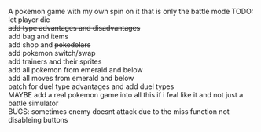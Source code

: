A pokemon game with my own spin on it that is only the battle mode
TODO:\
~~let player die~~ \
~~add type advantages and disadvantages~~\
add bag and items\
add shop and ~~pokedolars~~\
add pokemon switch/swap\
add trainers and their sprites\
add all pokemon from emerald and below\
add all moves from emerald and below\
patch for duel type advantages and add duel types\
MAYBE add a real pokemon game into all this if i feal like it and not just a battle simulator\
BUGS:
	sometimes enemy doesnt attack due to the miss function not disableing buttons

